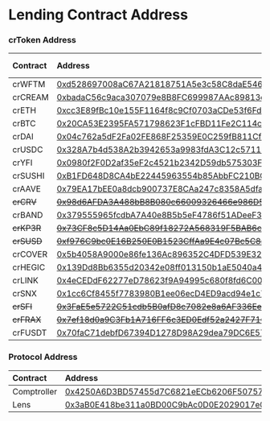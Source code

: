 # Lending Contract Address

### crToken Address

| Contract | Address | Flash Loans |
| :--- | :--- | :--- |
| crWFTM | [0xd528697008aC67A21818751A5e3c58C8daE54696](https://ftmscan.com/address/0xd528697008aC67A21818751A5e3c58C8daE54696) | Yes |
| crCREAM | [0xbadaC56c9aca307079e8B8FC699987AAc89813ee](https://ftmscan.com/address/0xbadaC56c9aca307079e8B8FC699987AAc89813ee) | No |
| crETH | [0xcc3E89fBc10e155F1164f8c9Cf0703aCDe53f6Fd](https://ftmscan.com/address/0xcc3E89fBc10e155F1164f8c9Cf0703aCDe53f6Fd) | Yes |
| crBTC | [0x20CA53E2395FA571798623F1cFBD11Fe2C114c24](https://ftmscan.com/address/0x20CA53E2395FA571798623F1cFBD11Fe2C114c24) | Yes |
| crDAI | [0x04c762a5dF2Fa02FE868F25359E0C259fB811CfE](https://ftmscan.com/address/0x04c762a5dF2Fa02FE868F25359E0C259fB811CfE) | Yes |
| crUSDC | [0x328A7b4d538A2b3942653a9983fdA3C12c571141](https://ftmscan.com/address/0x328A7b4d538A2b3942653a9983fdA3C12c571141) | Yes |
| crYFI | [0x0980f2F0D2af35eF2c4521b2342D59db575303F7](https://ftmscan.com/address/0x0980f2F0D2af35eF2c4521b2342D59db575303F7) | Yes |
| crSUSHI | [0xB1FD648D8CA4bE22445963554b85AbbFC210BC83](https://ftmscan.com/address/0xB1FD648D8CA4bE22445963554b85AbbFC210BC83) | Yes |
| crAAVE | [0x79EA17bEE0a8dcb900737E8CAa247c8358A5dfa1](https://ftmscan.com/address/0x79EA17bEE0a8dcb900737E8CAa247c8358A5dfa1) | Yes |
| ~~crCRV~~ | ~~~~[~~0x98d6AFDA3A488bB8B080c66009326466e986D583~~](https://ftmscan.com/address/0x98d6AFDA3A488bB8B080c66009326466e986D583)~~~~ | Yes |
| crBAND | [0x379555965fcdbA7A40e8B5b5eF4786f51ADeeF31](https://ftmscan.com/address/0x379555965fcdbA7A40e8B5b5eF4786f51ADeeF31) | Yes |
| ~~crKP3R~~ | ~~~~[~~0x73CF8c5D14Aa0EbC89f18272A568319F5BAB6cBD~~](https://ftmscan.com/address/0x73CF8c5D14Aa0EbC89f18272A568319F5BAB6cBD)~~~~ | Yes |
| ~~crSUSD~~ | ~~~~[~~0xf976C9bc0E16B250E0B1523CffAa9E4c07Bc5C8a~~](https://ftmscan.com/address/0xf976C9bc0E16B250E0B1523CffAa9E4c07Bc5C8a)~~~~ | Yes |
| crCOVER | [0x5b4058A9000e86fe136Ac896352C4DFD539E32a1](https://ftmscan.com/address/0x5b4058A9000e86fe136Ac896352C4DFD539E32a1) | Yes |
| crHEGIC | [0x139Dd8Bb6355d20342e08ff013150b1aE5040a42](https://ftmscan.com/address/0x139Dd8Bb6355d20342e08ff013150b1aE5040a42) | Yes |
| crLINK | [0x4eCEDdF62277eD78623f9A94995c680f8fd6C00e](https://ftmscan.com/address/0x4eCEDdF62277eD78623f9A94995c680f8fd6C00e) | Yes |
| crSNX | [0x1cc6Cf8455f7783980B1ee06ecD4ED9acd94e1c7](https://ftmscan.com/address/0x1cc6Cf8455f7783980B1ee06ecD4ED9acd94e1c7) | Yes |
| ~~crSFI~~ | ~~~~[~~0x3FaE5e5722C51cdb5B0afD8c7082e8a6AF336Ee8~~](https://ftmscan.com/address/0x3FaE5e5722C51cdb5B0afD8c7082e8a6AF336Ee8)~~~~ | Yes |
| ~~crFRAX~~ | ~~~~[~~0x7ef18d0a9C3Fb1A716FF6c3ED0Edf52a2427F716~~](https://ftmscan.com/address/0x7ef18d0a9C3Fb1A716FF6c3ED0Edf52a2427F716)~~~~ | Yes |
| crFUSDT | [0x70faC71debfD67394D1278D98A29dea79DC6E57A](https://ftmscan.com/address/0x70faC71debfD67394D1278D98A29dea79DC6E57A) | Yes |

### Protocol Address

| Contract | Address |
| :--- | :--- |
| Comptroller | [0x4250A6D3BD57455d7C6821eECb6206F507576cD2](https://ftmscan.com/address/0x4250a6d3bd57455d7c6821eecb6206f507576cd2) |
| Lens | [0x3aB0E418be311a0BD00C9bAc0D0E2029017e01D2](https://ftmscan.com/address/0x3ab0e418be311a0bd00c9bac0d0e2029017e01d2#code) |

